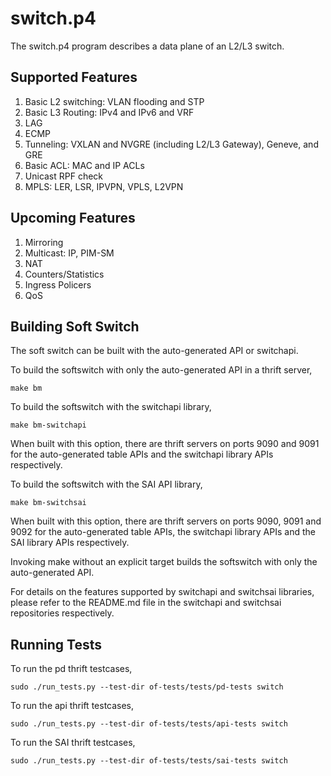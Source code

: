 switch.p4
=========

The switch.p4 program describes a data plane of an L2/L3 switch.

Supported Features
------------------
1. Basic L2 switching: VLAN flooding and STP
2. Basic L3 Routing: IPv4 and IPv6 and VRF
3. LAG
4. ECMP
5. Tunneling: VXLAN and NVGRE (including L2/L3 Gateway), Geneve, and GRE 
6. Basic ACL: MAC and IP ACLs
7. Unicast RPF check
8. MPLS: LER, LSR, IPVPN, VPLS, L2VPN

Upcoming Features
-----------------
1. Mirroring
2. Multicast: IP, PIM-SM
3. NAT
4. Counters/Statistics
5. Ingress Policers
6. QoS

Building Soft Switch
--------------------

The soft switch can be built with the auto-generated API or switchapi.

To build the softswitch with only the auto-generated API in a thrift server,

    make bm

To build the softswitch with the switchapi library,

    make bm-switchapi

When built with this option, there are thrift servers on ports 9090 and 9091
for the auto-generated table APIs and the switchapi library APIs respectively.

To build the softswitch with the SAI API library,

    make bm-switchsai

When built with this option, there are thrift servers on ports 9090, 9091 and 9092 
for the auto-generated table APIs, the switchapi library APIs and the SAI library APIs respectively.

Invoking make without an explicit target builds the softswitch with only the auto-generated API.

For details on the features supported by switchapi and switchsai libraries,
please refer to the README.md file in the switchapi and switchsai repositories respectively.

Running Tests
-------------

To run the pd thrift testcases,

    sudo ./run_tests.py --test-dir of-tests/tests/pd-tests switch

To run the api thrift testcases,

    sudo ./run_tests.py --test-dir of-tests/tests/api-tests switch

To run the SAI thrift testcases,

    sudo ./run_tests.py --test-dir of-tests/tests/sai-tests switch
